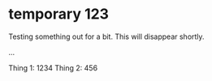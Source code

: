 # temporary 123
Testing something out for a bit. This will disappear shortly.

...

Thing 1: 1234
Thing 2: 456
